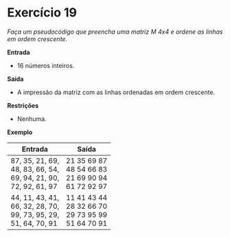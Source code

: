# Exercício 19

*Faça um pseudocódigo que preencha uma matriz M 4x4 e ordene as linhas em ordem crescente.*

**Entrada**
- 16 números inteiros.

**Saída**
- A impressão da matriz com as linhas ordenadas em ordem crescente.

**Restrições**
- Nenhuma.

**Exemplo**

| Entrada                                           | Saída                              |
|---------------------------------------------------|------------------------------------|
| 87, 35, 21, 69, <br> 48, 83, 66, 54, <br> 69, 94, 21, 90, <br> 72, 92, 61, 97 | 21 35 69 87 <br> 48 54 66 83 <br> 21 69 90 94 <br> 61 72 92 97 |
| 44, 11, 43, 41, <br> 66, 32, 28, 70, <br> 99, 73, 95, 29, <br> 51, 64, 70, 91 | 11 41 43 44 <br> 28 32 66 70 <br> 29 73 95 99 <br> 51 64 70 91 |
